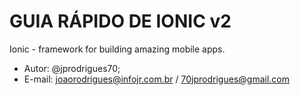 # GUIA RÁPIDO DE IONIC v2

Ionic - framework for building amazing mobile apps.

- Autor: @jprodrigues70;
- E-mail: joaorodrigues@infojr.com.br / 70jprodrigues@gmail.com
